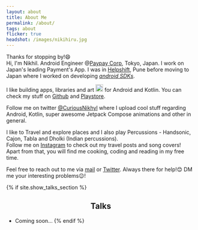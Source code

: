 ```yaml
---
layout: about
title: About Me
permalink: /about/
tags: about
flicker: true
headshot: /images/nikihiru.jpg
---
```


Thanks for stopping by!😄<br/>
Hi, I'm Nikhil. Android Engineer @[Paypay Corp](https://paypay.ne.jp/), Tokyo, Japan. I work on Japan's leading Payment's App. 
I was in [Helpshift](https://helpshift.com), Pune before moving to Japan where I worked on developing [_android SDKs_](https://developers.helpshift.com/). 

I like building apps, libraries and art <img src="https://banner2.cleanpng.com/20180712/wtz/kisspng-android-software-development-kotlin-mobile-app-dev-android-programming-5b47975c864181.2459683915314184605499.jpg" width="20" height="20"> for Android and Kotlin. 
You can check my stuff on [Github](https://github.com/CuriousNikhil) and [Playstore](https://play.google.com/store/apps/developer?id=Mystiko+Labs).

Follow me on twitter [@CuriousNikhyl](https://twitter.com/curiousnikhyl) where I upload cool stuff regarding Android, Kotlin, super awesome Jetpack Compose animations and other in general. 

I like to Travel and explore places and I also play Percussions - Handsonic, Cajon, Tabla and Dholki (Indian percussions). <br/>
Follow me on [Instagram](https://www.instagram.com/nikhiil_chaudhari/) to check out my travel posts and song covers!
Apart from that, you will find me cooking, coding and reading in my free time.


Feel free to reach out to me via [mail](nikhyl777@gmail.com) or [Twitter](https://twitter.com/curiousnikhyl). Always there for help!😊 DM me your interesting problems😉!


{% if site.show_talks_section %}
## Talks

- Coming soon...
{% endif %}


<style>
.post-header, #talks, #workshops {
  text-align: center; /* Want the About Page header to be in the middle */
}
</style>

